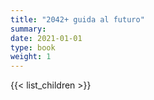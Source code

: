 ```yaml
---
title: "2042+ guida al futuro"
summary: 
date: 2021-01-01
type: book
weight: 1
---
```


{{< list_children >}}